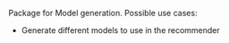 Package for Model generation.
Possible use cases:

 - Generate different models to use in the recommender
